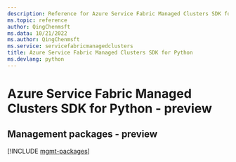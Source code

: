 ```yaml
---
description: Reference for Azure Service Fabric Managed Clusters SDK for Python
ms.topic: reference
author: QingChenmsft
ms.data: 10/21/2022
ms.author: QingChenmsft
ms.service: servicefabricmanagedclusters
title: Azure Service Fabric Managed Clusters SDK for Python
ms.devlang: python
---
```

# Azure Service Fabric Managed Clusters SDK for Python - preview

## Management packages - preview
[!INCLUDE [mgmt-packages](service-fabric-managed-clusters-mgmt-index.md)]